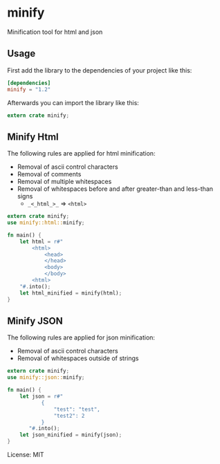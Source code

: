 # minify

Minification tool for html and json

## Usage

First add the library to the dependencies of your project like this:

```toml
[dependencies]
minify = "1.2"
```

Afterwards you can import the library like this:

```rust
extern crate minify;
```

## Minify Html

The following rules are applied for html minification:

* Removal of ascii control characters
* Removal of comments
* Removal of multiple whitespaces
* Removal of whitespaces before and after greater-than and less-than signs
  * `_<_html_>_` => `<html>`

```rust
extern crate minify;
use minify::html::minify;

fn main() {
    let html = r#"
        <html>
            <head>
            </head>
            <body>
            </body>
        <html>
    "#.into();
    let html_minified = minify(html);
}
```

## Minify JSON

The following rules are applied for json minification:

* Removal of ascii control characters
* Removal of whitespaces outside of strings

```rust
extern crate minify;
use minify::json::minify;

fn main() {
    let json = r#"
           {
               "test": "test",
               "test2": 2
           }
       "#.into();
    let json_minified = minify(json);
}
```

License: MIT
